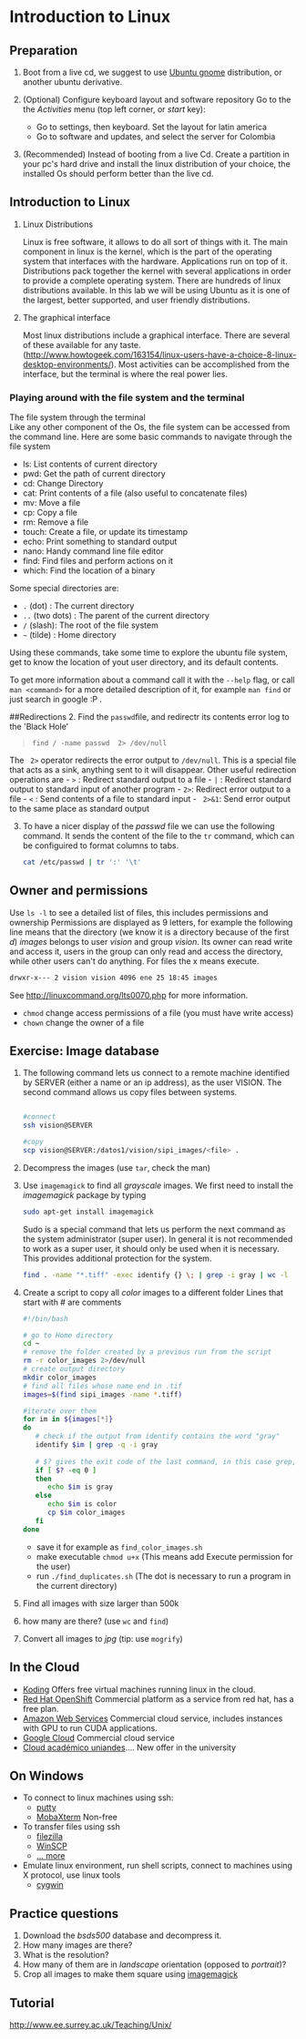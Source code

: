 

# Introduction to Linux

## Preparation

1. Boot from a live cd, we suggest to use  [Ubuntu gnome](http://ubuntugnome.org/) distribution, or another ubuntu derivative.

2. (Optional) Configure keyboard layout and software repository
   Go to the the *Activities* menu (top left corner, or *start* key):
      -  Go to settings, then keyboard. Set the layout for latin america
      -  Go to software and updates, and select the server for Colombia
3. (Recommended) Instead of booting from a live Cd. Create a partition in your pc's hard drive and install the linux distribution of your choice, the installed Os should perform better than the live cd.

## Introduction to Linux

1. Linux Distributions

   Linux is free software, it allows to do all sort of things with it. The main component in linux is the kernel, which is the part of the operating system that interfaces with the hardware. Applications run on top of it. 
   Distributions pack together the kernel with several applications in order to provide a complete operating system. There are hundreds of linux distributions available. In
   this lab we will be using Ubuntu as it is one of the largest, better supported, and user friendly distributions.


2. The graphical interface

   Most linux distributions include a graphical interface. There are several of these available for any taste.
   (http://www.howtogeek.com/163154/linux-users-have-a-choice-8-linux-desktop-environments/).
   Most activities can be accomplished from the interface, but the terminal is where the real power lies.

### Playing around with the file system and the terminal
The file system through the terminal   
   Like any other component of the Os, the file system can be accessed from the command line. Here are some basic commands to navigate through the file system

   -  ls: List contents of current directory
   -  pwd: Get the path  of current directory
   -  cd: Change Directory
   -  cat: Print contents of a file (also useful to concatenate files)
   -  mv: Move a file
   -  cp: Copy a file
   -  rm: Remove a file
   -  touch: Create a file, or update its timestamp
   -  echo: Print something to standard output
   -  nano: Handy command line file editor
   -  find: Find files and perform actions on it
   -  which: Find the location of a binary

Some special directories are:
   - ``.`` (dot) : The current directory
   -  ``..`` (two dots) : The parent of the current directory
   -  ``/`` (slash): The root of the file system
   -  ``~`` (tilde) :  Home directory
      
Using these commands, take some time to explore the ubuntu file system, get to know  the location of yout user directory, and its default contents. 
   
To get more information about a command call it with the ``--help`` flag, or call ``man <command>`` for a more detailed description of it,
   for example ``man find`` or just search in google :P .


##Redirections
2. Find the ```passwd```file, and redirectr its contents error log to the 'Black Hole'
   >  ``find / -name passwd  2> /dev/null``

   The `` 2>`` operator redirects the error output to ``/dev/null``. This is a special file that acts as a sink,
   anything sent to it will disappear. Other useful redirection operations are
      -  `` > `` : Redirect standard output to a file
      -  `` | `` : Redirect standard output to standard input of another program
      -  `` 2> ``: Redirect error output to a file
      -  `` < `` : Send contents of a file to standard input
      -  `` 2>&1``: Send error output to the same place as standard output

3. To have a nicer display of the *passwd* file we can use the following command. It sends the content of the 
   file to the ``tr`` command, which can be configuired to format columns to tabs.

   ```bash
   cat /etc/passwd | tr ':' '\t'
   ```
   
## Owner and permissions   
   Use ``ls -l`` to see a detailed list of files, this includes permissions and ownership
   Permissions are displayed as 9 letters, for example the following line means that the directory (we know it is a directory because of the first *d*) *images*
   belongs to user *vision* and group *vision*. Its owner can read write and access it, users in the group can only read and access the directory, while other users can't do anything. For files the x means execute. 
   ```bash
   drwxr-x--- 2 vision vision 4096 ene 25 18:45 images
   ```
   See http://linuxcommand.org/lts0070.php for more information.
   
   -  ``chmod`` change access permissions of a file (you must have write access)
   -  ``chown`` change the owner of a file

## Exercise: Image database

1. The following command lets us connect to a remote machine identified by SERVER (either a name or an ip address), as the user VISION. The second command allows us copy files between systems.

   ```bash
   
   #connect
   ssh vision@SERVER
   
   #copy 
   scp vision@SERVER:/datos1/vision/sipi_images/<file> .
   ```
   
2.  Decompress the images (use ``tar``, check the man)
3.  Use  ``imagemagick`` to find all *grayscale* images. We first need to install the *imagemagick* package by typing

    ```bash
    sudo apt-get install imagemagick
    ```
    
    Sudo is a special command that lets us perform the next command as the system administrator
    (super user). In general it is not recommended to work as a super user, it should only be used 
    when it is necessary. This provides additional protection for the system.
    
    ```bash
    find . -name "*.tiff" -exec identify {} \; | grep -i gray | wc -l
    ```
    
4.  Create a script to copy all *color* images to a different folder
    Lines that start with # are comments
       
      ```bash
      #!/bin/bash
      
      # go to Home directory
      cd ~
      # remove the folder created by a previous run from the script
      rm -r color_images 2>/dev/null
      # create output directory
      mkdir color_images
      # find all files whose name end in .tif
      images=$(find sipi_images -name *.tiff)
      
      #iterate over them
      for im in ${images[*]}
      do
         # check if the output from identify contains the word "gray"
         identify $im | grep -q -i gray
         
         # $? gives the exit code of the last command, in this case grep, it will be zero if a match was found
         if [ $? -eq 0 ]
         then
            echo $im is gray
         else
            echo $im is color
            cp $im color_images
         fi
      done
      
      ```
      -  save it for example as ``find_color_images.sh``
      -  make executable ``chmod u+x`` (This means add Execute permission for the user)
      -  run ``./find_duplicates.sh`` (The dot is necessary to run a program in the current directory)
      
5.  Find all images with size larger than 500k
6.  how many are there? (use ``wc`` and ``find``)
   
7. Convert all images to *jpg* (tip: use ``mogrify``)

## In the Cloud

- [Koding](https://koding.com/R/diego0020) Offers free virtual machines running linux in the cloud. 
- [Red Hat OpenShift](https://www.openshift.com/pricing/plan-comparison.html) Commercial platform as a service from red hat, has a free plan.
- [Amazon Web Services](https://aws.amazon.com) Commercial cloud service, includes instances with GPU to run CUDA applications.
- [Google Cloud](cloud.google.com) Commercial cloud service
- [Cloud académico uniandes](https://cloud.uniandes.edu.co/).... New offer in the university

## On Windows

- To connect to linux machines using ssh:
   - [putty](http://www.chiark.greenend.org.uk/~sgtatham/putty/)
   - [MobaXterm](http://mobaxterm.mobatek.net/) Non-free
- To transfer files using ssh
   - [filezilla](https://filezilla-project.org/)
   - [WinSCP](https://winscp.net/eng/docs/free_ssh_client_for_windows)
   - [... more](http://www.thegeekstuff.com/2011/06/windows-sftp-scp-clients/)
- Emulate linux environment, run shell scripts, connect to machines using X protocol, use linux tools
   - [cygwin](https://www.cygwin.com/)

## Practice questions

1. Download the *bsds500* database and decompress it.
2. How many images are there?
3. What is the resolution?
4. How many of them are in *landscape* orientation (opposed to *portrait*)?
5. Crop all images to make them square using [imagemagick](http://www.imagemagick.org/script/index.php)

## Tutorial

http://www.ee.surrey.ac.uk/Teaching/Unix/ 


